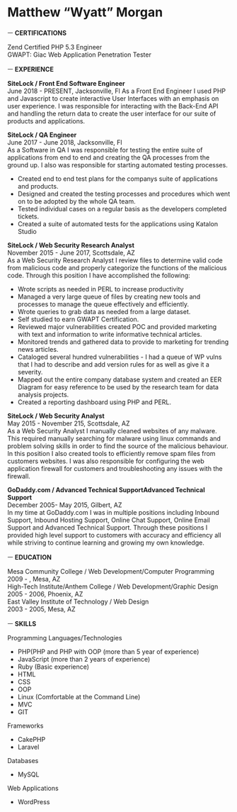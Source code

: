 # Matthew “Wyatt” Morgan

ㅡ
**CERTIFICATIONS**

Zend Certified PHP 5.3 Engineer   
GWAPT: Giac Web Application Penetration Tester

ㅡ
**EXPERIENCE**

**SiteLock / Front End Software Engineer**  
June 2018 - PRESENT,  Jacksonville, Fl
As a Front End Engineer I used PHP and Javascript to create interactive User Interfaces with an emphasis on user experience. I was responsible for interacting with the Back-End API and handling the return data to create the user interface for our suite of products and applications.

**SiteLock / QA Engineer**  
June 2017 - June 2018,  Jacksonville, Fl  
As a Software in QA I was responsible for testing the entire suite of applications from end to end and creating the QA processes from the ground up. I also was responsible for starting automated testing processes. 
- Created end to end test plans for the companys suite of applications and products.
- Designed and created the testing processes and procedures which went on to be adopted by the whole QA team.
- Tested individual cases on a regular basis as the developers completed tickets.
- Created a suite of automated tests for the applications using Katalon Studio

**SiteLock / Web Security Research Analyst**  
November 2015 - June 2017,  Scottsdale, AZ  
As a Web Security Research Analyst I review files to determine valid code from malicious code and properly categorize the functions of the malicious code. Through this position I have accomplished the following:   
- Wrote scripts as needed in PERL to increase productivity  
- Managed a very large queue of files by creating new tools and processes to manage the queue effectively and efficiently.  
- Wrote queries to grab data as needed from a large dataset.  
- Self studied to earn GWAPT Certification.  
- Reviewed major vulnerabilities created POC and provided marketing with text and information to write informative technical articles.   
- Monitored trends and gathered data to provide to marketing for trending news articles.  
- Cataloged several hundred vulnerabilities - I had a queue of WP vulns that I had to describe and add version rules for as well as give it a severity.  
- Mapped out the entire company database system and created an EER Diagram for easy reference to be used by the research team for data analysis projects.  
- Created a reporting dashboard using PHP and PERL.  
  
**SiteLock / Web Security Analyst**  
May 2015 - November 215, Scottsdale, AZ  
As a Web Security Analyst I manually cleaned websites of any malware. This required manually searching for malware using linux commands and problem solving skills in order to find the source of the malicious behaviour.  In this position I also created tools to efficiently remove spam files from customers websites. I was also responsible for configuring the web application firewall for customers and troubleshooting any issues with the firewall.  

**GoDaddy.com / Advanced Technical SupportAdvanced Technical Support**  
December 2005- May 2015, Gilbert, AZ  
In my time at GoDaddy.com I was in multiple positions including Inbound Support, Inbound Hosting Support, Online Chat Support, Online Email Support and Advanced Technical Support. Through these positions I provided high level support to customers with accuracy and efficiency all while striving to continue learning and growing my own knowledge.  
  
ㅡ
**EDUCATION**

Mesa Community College / Web Development/Computer Programming  
2009 - , Mesa, AZ  
High-Tech Institute/Anthem College / Web Development/Graphic Design  
2005 - 2006, Phoenix, AZ  
East Valley Institute of Technology / Web Design  
2003 - 2005, Mesa, AZ  
  
ㅡ
**SKILLS**

Programming Languages/Technologies  
- PHP(PHP and PHP with OOP (more than 5 year of experience) 
- JavaScript (more than 2 years of experience) 
- Ruby (Basic experience)
- HTML 
- CSS   
- OOP
- Linux (Comfortable at the Command Line)
- MVC
- GIT

Frameworks  
- CakePHP
- Laravel

Databases  
- MySQL

Web Applications
- WordPress

